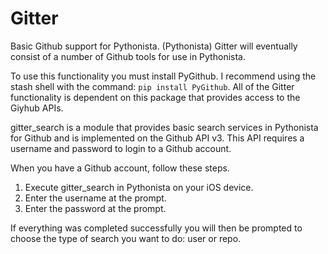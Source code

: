 # Gitter
Basic Github support for Pythonista. (Pythonista)
Gitter will eventually consist of a number of Github tools for use in Pythonista.

To use this functionality you must install PyGithub. I recommend using the stash
shell with the command: `pip install PyGithub`. All of the Gitter functionality
is dependent on this package that provides access to the Giyhub APIs.

gitter_search is a module that provides basic search services in Pythonista for
Github and is implemented on the Github API v3. This API requires a username and
password to login to a Github account.

When you have a Github account, follow these steps.

1. Execute gitter_search in Pythonista on your iOS device.
2. Enter the username at the prompt.
3. Enter the password at the prompt.

If everything was completed successfully you will then be prompted to choose the
type of search you want to do: user or repo.
